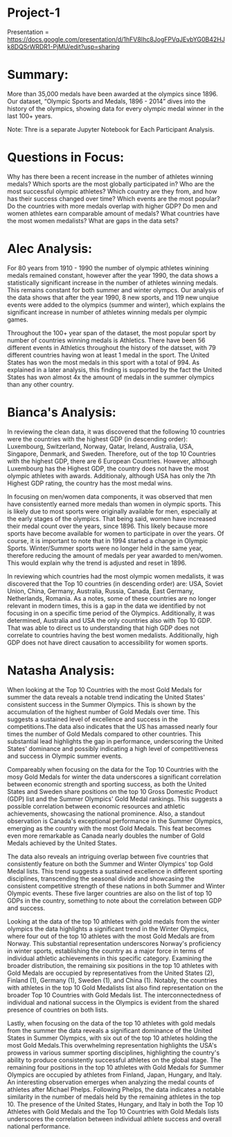 # Project-1

Presentation = https://docs.google.com/presentation/d/1hFV8Ihc8JogFPVqJEvbYG0B42HJk8DQSrWRDR1-PjMU/edit?usp=sharing

# Summary:

More than 35,000 medals have been awarded at the olympics since 1896. Our dataset, “Olympic Sports and Medals, 1896 - 2014” dives into the history of the olympics, showing data for every olympic medal winner in the last 100+ years.

Note: Thre is a separate Jupyter Notebook for Each Participant Analysis.

# Questions in Focus:
Why has there been a recent increase in the number of athletes winning medals?
Which sports are the most globally participated in?
Who are the most successful olympic athletes?
Which country are they from, and how has their success changed over time?
Which events are the most popular?
Do the countries with more medals overlap with higher GDP?
Do men and women athletes earn comparable amount of medals?
What countries have the most women medalists?
What are gaps in the data sets?

# Alec Analysis:
For 80 years from 1910 - 1990 the number of olympic athletes winining medals remained constant, however after the year 1990, the data shows a statistically significant increase in the number of athletes winning medals. This remains constant for both summer and winter olympcs. Our analysis of the data shows that after the year 1990, 8 new sports, and 119 new unqiue events were added to the olympics (summer and winter), which explains the significant increase in number of athletes winning medals per olympic games. 

Throughout the 100+ year span of the dataset, the most popular sport by number of countries winning medals is Athletics. There have been 56 different events in Athletics throughout the history of the datsset, with 79 different countries having won at least 1 medal in the sport. The United States has won the most medals in this sport with a total of 994. As explained in a later analysis, this finding is supported by the fact the United States has won almost 4x the amount of medals in the summer olympics than any other country. 

# Bianca's Analysis:

In reviewing the clean data, it was discovered that the following 10 countries were the countries with the highest GDP (in descending order): Luxembourg, Switzerland, Norway, Qatar, Ireland, Australia, USA, Singapore, Denmark, and Sweden.  Therefore, out of the top 10 Countries with the highest GDP, there are 6 European Countries. However, although Luxembourg has the Highest GDP, the country does not have the most olympic athletes with awards. Additionaly, although USA has only the 7th Highest GDP rating, the country has the most medal wins.

In focusing on men/women data components, it was observed that men have consistently earned more medals than women in olympic sports. This is likely due to most sports were originally available for men, especially at the early stages of the olympics. That being said, women have increased their medal count over the years, since 1896. This likely because more sports have become available for women to participate in over the years. Of course, it is important to note that in 1994 started a change in Olympic Sports. Winter/Summer sports were no longer held in the same year, therefore reducing the amount of medals per year awarded to men/women. This would explain why the trend is adjusted and reset in 1896. 

In reviewing which countries had the most olympic women medalists, it was discovered that the Top 10 countries (in descending order) are: USA, Soviet Union, China, Germany, Australia, Russia, Canada, East Germany, Netherlands, Romania. As a notes, some of these countries are no longer relevant in modern times, this is a gap in the data we identified by not focusing in on a specific time period of the Olympics. Additionally, it was determined, Australia and USA the only countries also with Top 10 GDP. That was able to direct us to understanding that high GDP does not correlate to countries having the best women medalists. Additionally, high GDP does not have direct causation to accessibility for women sports.

# Natasha Analysis:
When looking at the Top 10 Countries with the most Gold Medals for summer the data reveals a notable trend indicating the United States' consistent success in the Summer Olympics. This is shown by the accumulation of the highest number of Gold Medals over time. This suggests a sustained level of excellence and success in the competitions.The data also indicates that the US has amassed nearly four times the number of Gold Medals compared to other countries. This substantial lead highlights the gap in performance, underscoring the United States' dominance and possibly indicating a high level of competitiveness and success in Olympic  summer events.

Compareably when focusing on the data for the Top 10 Countries with the mosy Gold Medals for winter the data underscores a significant correlation between economic strength and sporting success, as both the United States and Sweden share positions on the top 10 Gross Domestic Product (GDP) list and the Summer Olympics' Gold Medal rankings. This suggests a possible correlation between economic resources and athletic achievements, showcasing the national prominence. Also, a standout observation is Canada's exceptional performance in the Summer Olympics, emerging as the country with the most Gold Medals. This feat becomes even more remarkable as Canada nearly doubles the number of Gold Medals achieved by the United States.

The data also reveals an intriguing overlap between five countries that consistently feature on both the Summer and Winter Olympics' top Gold Medal lists. This trend suggests a sustained excellence in different sporting disciplines, transcending the seasonal divide and showcasing the consistent competitive strength of these nations in both Summer and Winter Olympic events. These five larger countries are also on the list of top 10 GDPs in the country, something to note about the correlation between GDP and success.

Looking at the data of the top 10 athletes with gold medals from the winter olympics the data highlights a significant trend in the Winter Olympics, where four out of the top 10 athletes with the most Gold Medals are from Norway. This substantial representation underscores Norway's proficiency in winter sports, establishing the country as a major force in terms of individual athletic achievements in this specific category. Examining the broader distribution, the remaining six positions in the top 10 athletes with Gold Medals are occupied by representatives from the United States (2), Finland (1), Germany (1), Sweden (1), and China (1). Notably, the countries with athletes in the top 10 Gold Medalists list also find representation on the broader Top 10 Countries with Gold Medals list. The interconnectedness of individual and national success in the Olympics is evident from the shared presence of countries on both lists.

Lastly, when focusing on the data of the top 10 athletes with gold medals from the summer the data reveals a significant dominance of the United States in Summer Olympics, with six out of the top 10 athletes holding the most Gold Medals.This overwhelming representation highlights the USA's prowess in various summer sporting disciplines, highlighting the country's ability to produce consistently successful athletes on the global stage. The remaining four positions in the top 10 athletes with Gold Medals for Summer Olympics are occupied by athletes from Finland, Japan, Hungary, and Italy. An interesting observation emerges when analyzing the medal counts of athletes after Michael Phelps. Following Phelps, the data indicates a notable similarity in the number of medals held by the remaining athletes in the top 10. The presence of the United States, Hungary, and Italy in both the Top 10 Athletes with Gold Medals and the Top 10 Countries with Gold Medals lists underscores the correlation between individual athlete success and overall national performance. 
